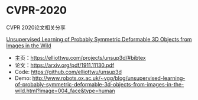 # CVPR-2020
CVPR 2020论文相关分享


[Unsupervised Learning of Probably Symmetric Deformable 3D Objects from Images in the Wild](https://github.com/zouheq/CVPR-2020/blob/master/blog-cn/%E4%BB%8E%E9%87%8E%E7%94%9F%E5%9B%BE%E5%83%8F%E4%B8%AD%E9%9D%9E%E7%9B%91%E7%9D%A3%E5%AD%A6%E4%B9%A0%203D%20%E5%8F%AF%E5%8F%98%E5%BD%A2%E5%AF%B9%E8%B1%A1.md)
- 主页：https://elliottwu.com/projects/unsup3d/#bibtex
- 论文：https://arxiv.org/pdf/1911.11130.pdf
- Code: https://github.com/elliottwu/unsup3d
- Demo: http://www.robots.ox.ac.uk/~vgg/blog/unsupervised-learning-of-probably-symmetric-deformable-3d-objects-from-images-in-the-wild.html?image=004_face&type=human

